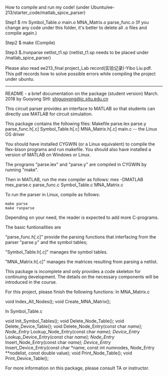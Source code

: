 How to compile and run my code! (under Ubuntu/ee-213/starter_code/matlab_spice_parser)

Step1	$ rm Symbol_Table.o main.o MNA_Matrix.o parse_func.o
(If you change any code under this folder, it's better to delete all .o files and complie again.)

Step2	$ make
(Compile)

Step3	$./runparse netlist_t1.sp
(netlist_t1.sp needs to be placed under /matlab_spice_parser)





Please also read ee213_final project_Lab record(实验记录)-Yibo Liu.pdf.  
This pdf records how to solve possible errors while compiling the project under ubuntu.











*****************************************************************************************************
README - a brief documentation on the package (student version)
March. 2018
by Guoyong SHI: shiguoyong@ic.sjtu.edu.cn

This circuit parser provides an interface to MATLAB so that students can
directly use MATLAB for circuit simulation.

This package contains the following files:
	Makefile
	parse.lex
	parse.y
	parse_func.h[.c]
	Symbol_Table.h[.c]
	MNA_Matrix.h[.c]
	main.c  -- the Linux OS driver

You should have installed CYGWIN (or a Linux equivalent) to
compile the flex-bison programs and run makefile.
You should also have installed a version of MATLAB on Windows or Linux.

The programs "parse.lex" and "parse.y" are compiled in CYGWIN by running
"make".

Then in MATLAB, run the mex compiler as follows:
	mex -DMATLAB mex_parse.c parse_func.c Symbol_Table.c MNA_Matrix.c

To run the parser in Linux, compile as follows:

	make parse
	make runparse

Depending on your need, the reader is expected to add more C-programs.

The basic funtionalities are

"parse_func.h[.c]" provide the parsing functions that
interfacing from the parser "parse.y" and the symbol tables;

"Symbol_Table.h[.c]" manages the symbol tables. 

"MNA_Matrix.h[.c]" manages the matrices resulting from parsing a netlist.

This package is incomplete and only provides a code skeleton for
continuing development.
The details on the necessary components will be introduced in the course.

For this project, please finish the following functions:
In MNA_Matrix.c

void Index_All_Nodes();
void Create_MNA_Matrix();



In Symbol_Table.c

void Init_Symbol_Tables();
void Delete_Node_Table();
void Delete_Device_Table();
void Delete_Node_Entry(const char *name);
Node_Entry* Lookup_Node_Entry(const char *name);
Device_Entry* Lookup_Device_Entry(const char *name);
Node_Entry* Insert_Node_Entry(const char *name);
Device_Entry* Insert_Device_Entry(const char *name,  const int numnodes, 
                 Node_Entry **nodelist, const double value);
void Print_Node_Table();
void Print_Device_Table();

For more information on this package, please consult TA or instructor.


